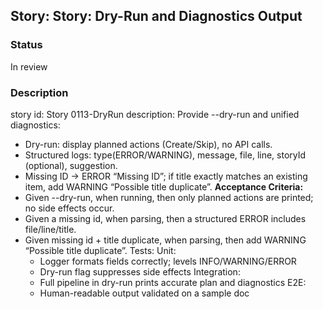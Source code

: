 ## Story: Story: Dry-Run and Diagnostics Output

### Status

In review

### Description

story id: Story 0113-DryRun
description:
Provide --dry-run and unified diagnostics:
- Dry-run: display planned actions (Create/Skip), no API calls.
- Structured logs: type(ERROR/WARNING), message, file, line, storyId (optional), suggestion.
- Missing ID → ERROR “Missing ID”; if title exactly matches an existing item, add WARNING “Possible title duplicate”.
  **Acceptance Criteria:**
- Given --dry-run, when running, then only planned actions are printed; no side effects occur.
- Given a missing id, when parsing, then a structured ERROR includes file/line/title.
- Given missing id + title duplicate, when parsing, then add WARNING “Possible title duplicate”.
  Tests:
  Unit:
  - Logger formats fields correctly; levels INFO/WARNING/ERROR
  - Dry-run flag suppresses side effects
    Integration:
  - Full pipeline in dry-run prints accurate plan and diagnostics
    E2E:
  - Human-readable output validated on a sample doc

